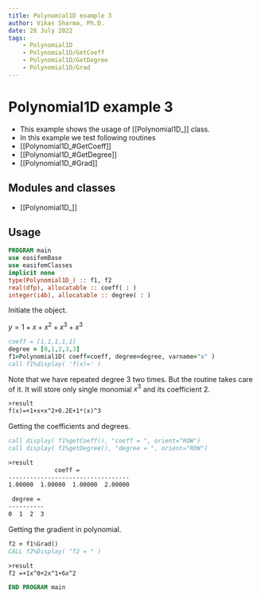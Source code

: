 ```yaml
---
title: Polynomial1D example 3
author: Vikas Sharma, Ph.D.
date: 26 July 2022
tags:
    - Polynomial1D
    - Polynomial1D/GetCoeff
    - Polynomial1D/GetDegree
    - Polynomial1D/Grad
---
```


# Polynomial1D example 3

- This example shows the usage of [[Polynomial1D_]] class.
- In this example we test following routines
- [[Polynomial1D_#GetCoeff]]
- [[Polynomial1D_#GetDegree]]
- [[Polynomial1D_#Grad]]

## Modules and classes

- [[Polynomial1D_]]

## Usage

```fortran
PROGRAM main
use easifemBase
use easifemClasses
implicit none
type(Polynomial1D_) :: f1, f2
real(dfp), allocatable :: coeff( : )
integer(i4b), allocatable :: degree( : )
```

Initiate the object.

$y=1+x+x^2+x^3+x^3$

```fortran
coeff = [1,1,1,1,1]
degree = [0,1,2,3,3]
f1=Polynomial1D( coeff=coeff, degree=degree, varname="x" )
call f1%display( 'f(x)=' )
```

Note that we have repeated degree 3 two times. But the routine takes care of it. It will store only single monomial $x^3$ and its coefficient 2.

```txt
>result
f(x)=+1+x+x^2+0.2E+1*(x)^3
```

Getting the coefficients and degrees.

```fortran
call display( f1%getCoeff(), "coeff = ", orient="ROW")
call display( f1%getDegree(), "degree = ", orient="ROW")
```

```txt
>result
             coeff =
----------------------------------
1.00000  1.00000  1.00000  2.00000

 degree =
----------
0  1  2  3
```

Getting the gradient in polynomial.

```fortran
f2 = f1%Grad()
CALL f2%Display( "f2 = " )
```

```txt
>result
f2 =+1x^0+2x^1+6x^2
```

```fortran
END PROGRAM main
```
